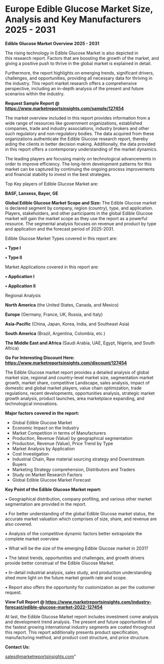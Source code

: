  # Europe Edible Glucose Market Size, Analysis and Key Manufacturers 2025 - 2031

<Strong> Edible Glucose Market Overview 2025 - 2031</strong>

The rising technology in Edible Glucose Market is also depicted in this research report. Factors that are boosting the growth of the market, and giving a positive push to thrive in the global market is explained in detail.

Furthermore, the report highlights on emerging trends, significant drivers, challenges, and opportunities, providing all necessary data for thriving in the industry. This report market research offers a comprehensive perspective, including an in-depth analysis of the present and future scenarios within the industry.

<strong>Request Sample Report @ <a href=https://www.marketreportsinsights.com/sample/127454>https://www.marketreportsinsights.com/sample/127454</a></strong>

The market overview included in this report provides information from a wide range of resources like government organizations, established companies, trade and industry associations, industry brokers and other such regulatory and non-regulatory bodies. The data acquired from these organizations authenticate the Edible Glucose research report, thereby aiding the clients in better decision making. Additionally, the data provided in this report offers a contemporary understanding of the market dynamics.

The leading players are focusing mainly on technological advancements in order to improve efficiency. The long-term development patterns for this market can be captured by continuing the ongoing process improvements and financial stability to invest in the best strategies.

Top Key players of Edible Glucose Market are:

<strong>BASF, Lanxess, Bayer, GE</strong>

<strong><b>Global Edible Glucose Market Scope and Size:</b></strong>
The Edible Glucose market is declared segment by company, region (country), type, and application. Players, stakeholders, and other participants in the global Edible Glucose market will gain the market scope as they use the report as a powerful resource. The segmental analysis focuses on revenue and product by type and application and the forecast period of 2025-2031.

Edible Glucose Market Types covered in this report are:

<strong>• Type I

• Type II</strong>

Market Applications covered in this report are:

<strong>• Application I

• Application II</strong> 

Regional Analysis

<strong>North America</strong> (the United States, Canada, and Mexico)

<strong>Europe</strong> (Germany, France, UK, Russia, and Italy)

<strong>Asia-Pacific</strong> (China, Japan, Korea, India, and Southeast Asia)

<strong>South America</strong> (Brazil, Argentina, Colombia, etc.)

<strong>The Middle East and Africa</strong> (Saudi Arabia, UAE, Egypt, Nigeria, and South Africa)

<strong>Go For Interesting Discount Here: <a href=https://www.marketreportsinsights.com/discount/127454>https://www.marketreportsinsights.com/discount/127454</a></strong>

The Edible Glucose market report provides a detailed analysis of global market size, regional and country-level market size, segmentation market growth, market share, competitive Landscape, sales analysis, impact of domestic and global market players, value chain optimization, trade regulations, recent developments, opportunities analysis, strategic market growth analysis, product launches, area marketplace expanding, and technological innovations.

<strong><b>Major factors covered in the report:</b></strong>
<ul>
  <li>Global Edible Glucose Market </li>
  <li>Economic Impact on the Industry</li>
  <li>Market Competition in terms of Manufacturers</li>
  <li>Production, Revenue (Value) by geographical segmentation</li>
  <li>Production, Revenue (Value), Price Trend by Type</li>
  <li>Market Analysis by Application</li>
  <li>Cost Investigation</li>
  <li>Industrial Chain, Raw material sourcing strategy and Downstream Buyers</li>
  <li>Marketing Strategy comprehension, Distributors and Traders</li>
  <li>Study on Market Research Factors</li>
  <li>Global Edible Glucose Market Forecast</li>
</ul>

<strong><b>Key Point of the Edible Glucose Market report:</b></strong>

• Geographical distribution, company profiling, and various other market segmentation are provided in the report.

• For better understanding of the global Edible Glucose market status, the accurate market valuation which comprises of size, share, and revenue are also covered.

• Analysis of the competitive dynamic factors better extrapolate the complete market overview

• What will be the size of the emerging Edible Glucose market in 2031?

• The latest trends, opportunities and challenges, and growth drivers provide better construal of the Edible Glucose Market.

• In-detail industrial analysis, sales study, and production understanding shed more light on the future market growth rate and scope.

• Report also offers the opportunity for customization as per the customer request.

<strong><b>View Full Report @ <a href=https://www.marketreportsinsights.com/industry-forecast/edible-glucose-market-2022-127454>https://www.marketreportsinsights.com/industry-forecast/edible-glucose-market-2022-127454</a></b></strong>


At last, the Edible Glucose Market report includes investment come analysis and development trend analysis. The present and future opportunities of the fastest growing international industry segments are coated throughout this report. This report additionally presents product specification, manufacturing method, and product cost structure, and price structure.

<strong>Contact Us:</strong>

sales@marketreportsinsights.com"
